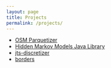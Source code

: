 ```yaml
---
layout: page
title: Projects
permalink: /projects/
---
```



- [OSM Parquetizer](https://github.com/adrianulbona/osm-parquetizer)
- [Hidden Markov Models Java Library](https://github.com/adrianulbona/hmm)
- [jts-discretizer](https://github.com/adrianulbona/jts-discretizer)
- [borders](https://github.com/adrianulbona/borders)
